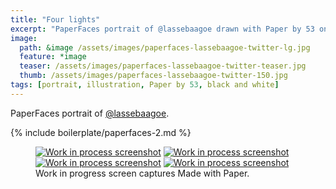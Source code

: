 ```yaml
---
title: "Four lights"
excerpt: "PaperFaces portrait of @lassebaagoe drawn with Paper by 53 on an iPad."
image: 
  path: &image /assets/images/paperfaces-lassebaagoe-twitter-lg.jpg 
  feature: *image
  teaser: /assets/images/paperfaces-lassebaagoe-twitter-teaser.jpg
  thumb: /assets/images/paperfaces-lassebaagoe-twitter-150.jpg
tags: [portrait, illustration, Paper by 53, black and white]
---
```


PaperFaces portrait of [@lassebaagoe](http://twitter.com/lassebaagoe).

{% include boilerplate/paperfaces-2.md %}

<figure class="third">
  <a href="{{ site.url }}/assets/images/paperfaces-lassebaagoe-process-1-lg.jpg"><img src="{{ site.url }}/assets/images/paperfaces-lassebaagoe-process-1-600.jpg" alt="Work in process screenshot"></a>
  <a href="{{ site.url }}/assets/images/paperfaces-lassebaagoe-process-2-lg.jpg"><img src="{{ site.url }}/assets/images/paperfaces-lassebaagoe-process-2-600.jpg" alt="Work in process screenshot"></a>
  <a href="{{ site.url }}/assets/images/paperfaces-lassebaagoe-process-3-lg.jpg"><img src="{{ site.url }}/assets/images/paperfaces-lassebaagoe-process-3-600.jpg" alt="Work in process screenshot"></a>
  <a href="{{ site.url }}/assets/images/paperfaces-lassebaagoe-process-4-lg.jpg"><img src="{{ site.url }}/assets/images/paperfaces-lassebaagoe-process-4-600.jpg" alt="Work in process screenshot"></a>
  <figcaption>Work in progress screen captures Made with Paper.</figcaption>
</figure>